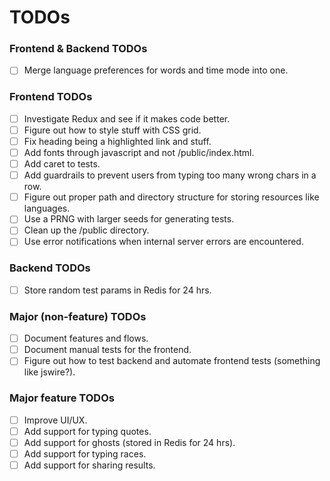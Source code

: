 # TODOs

### Frontend & Backend TODOs
- [ ] Merge language preferences for words and time mode into one.

### Frontend TODOs
- [ ] Investigate Redux and see if it makes code better.
- [ ] Figure out how to style stuff with CSS grid.
- [ ] Fix heading being a highlighted link and stuff.
- [ ] Add fonts through javascript and not /public/index.html.
- [ ] Add caret to tests.
- [ ] Add guardrails to prevent users from typing too many wrong chars in a row.
- [ ] Figure out proper path and directory structure for storing resources like languages.
- [ ] Use a PRNG with larger seeds for generating tests.
- [ ] Clean up the /public directory.
- [ ] Use error notifications when internal server errors are encountered.

### Backend TODOs
- [ ] Store random test params in Redis for 24 hrs.

### Major (non-feature) TODOs
- [ ] Document features and flows.
- [ ] Document manual tests for the frontend.
- [ ] Figure out how to test backend and automate frontend tests (something like jswire?).

### Major feature TODOs
- [ ] Improve UI/UX.
- [ ] Add support for typing quotes.
- [ ] Add support for ghosts (stored in Redis for 24 hrs).
- [ ] Add support for typing races.
- [ ] Add support for sharing results.
